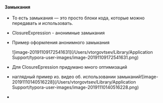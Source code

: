 #### Замыкания

- То есть замыкания — это просто блоки кода, которые можно передавать и использовать.

- ClosureExpression - анонимные замыкания

- Пример оформления анонимного замыкания

  ![image-20191109172541631](/Users/vtorgovtsev/Library/Application Support/typora-user-images/image-20191109172541631.png)

- Для ClosureEpression придумано много оптимизаций

- наглядный пример из. видео об. использовании замыканий![image-20191110140516228](/Users/vtorgovtsev/Library/Application Support/typora-user-images/image-20191110140516228.png)

- 